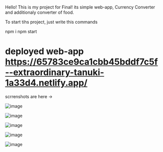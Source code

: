 Hello!
This is my project for Final!
its simple web-app, Currency Converter and additionaly converter of food.

To start tihs project, just write this commands

npm i
npm start
# deployed web-app [https://65783ce9ca1cbb45bddf7c5f--extraordinary-tanuki-1a33d4.netlify.app/ ](https://658d38f731745491384ca123--bejewelled-crisp-ee8f81.netlify.app/)

scrrenshots are here ->

![image](https://github.com/nuraly122/ConverterFinal/assets/56216323/492d3c06-412f-49b0-b3f2-0e26f9ba772d)


![image](https://github.com/nuraly122/ConverterFinal/assets/56216323/2d021f46-0d12-4a07-9489-94fa98fed118)


![image](https://github.com/nuraly122/ConverterFinal/assets/56216323/bf8d99ad-a433-456b-920d-61bd3d17c234)


![image](https://github.com/nuraly122/ConverterFinal/assets/56216323/3378788e-bb84-485d-95a7-62178e004b51)


![image](https://github.com/nuraly122/ConverterFinal/assets/56216323/0d251f10-a196-4a32-a59a-1c7394914320)
